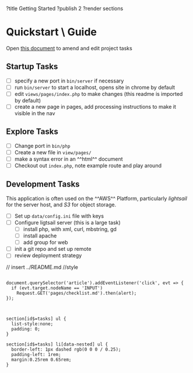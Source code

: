 ?title Getting Started
?publish 2
?render sections

# Quickstart \ Guide

Open [this document](${wrapper}?url=${info.path.url}) to amend and edit project tasks

## Startup Tasks

- [ ] specify a new port in `bin/server` if necessary
- [ ] run `bin/server` to start a localhost, opens site in chrome by default
- [ ] edit `views/pages/index.php` to make changes (this readme is imported by default)
- [ ] create a new page in pages, add processing instructions to make it visible in the nav

## Explore Tasks

- [ ] Change port in `bin/php`
- [ ] Create a new file in `view/pages/`
- [ ] make a syntax error in an ^^html^^ document
- [ ] Checkout out `index.php`, note example route and play around

## Development Tasks

This application is often used on the ^^AWS^^ Platform, particularly *lightsail* for the server host, and *S3* for object storage.

- [ ] Set up `data/config.ini` file with keys
- [ ] Configure ligtsail server (this is a large task)
    - [ ] install php, with xml, curl, mbstring, gd
    - [ ] install apache
    - [ ] add group for web
- [ ] init a git repo and set up remote
- [ ] review deployment strategy

// insert ../README.md //style

``` script

document.querySelector('article').addEventListener('click', evt => {
  if (evt.target.nodeName == 'INPUT')
    Request.GET('pages/checklist.md').then(alert);
});


```


``` style

section[id$=tasks] ul {
  list-style:none;
  padding: 0;
}

section[id$=tasks] li[data-nested] ul {
  border-left: 1px dashed rgb(0 0 0 / 0.25);
  padding-left: 1rem;
  margin:0.25rem 0.65rem;
}


```